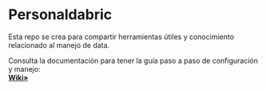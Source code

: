 # Personaldabric
Esta repo se crea para compartir herramientas útiles y conocimiento relacionado al manejo de data.

Consulta la documentación  para tener la guía paso a paso de configuración y manejo:
    <br />
    <a href="https://github.com/mauriciomuriel/Personaldabric/wiki"><strong>Wiki»</strong></a>
    <br />
